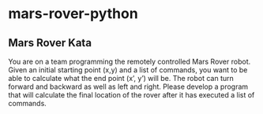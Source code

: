 # mars-rover-python

## Mars Rover Kata

You are on a team programming the remotely controlled Mars Rover robot. 
Given an initial starting point (x,y) and a list of commands, you want to be able to calculate what the end point (x’, y’) will be. 
The robot can turn forward and backward as well as left and right. 
Please develop a program that will calculate the final location of the rover after it has executed a list of commands.


